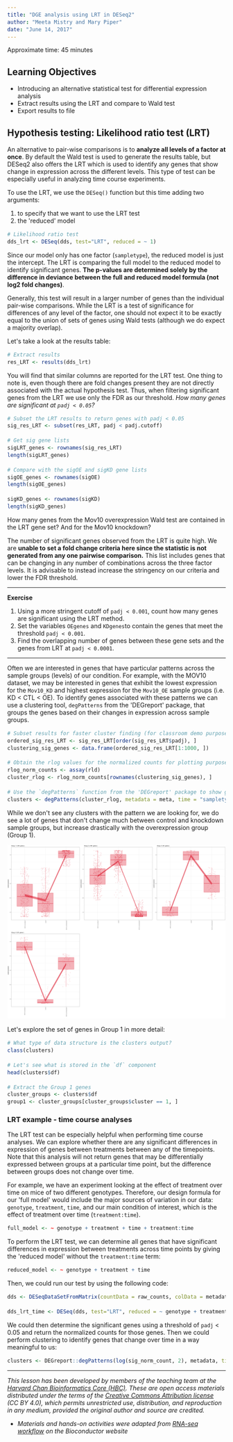 ```yaml
---
title: "DGE analysis using LRT in DESeq2"
author: "Meeta Mistry and Mary Piper"
date: "June 14, 2017"
---
```


Approximate time: 45 minutes

## Learning Objectives 

* Introducing an alternative statistical test for differential expression analysis
* Extract results using the LRT and compare to Wald test
* Export results to file


## Hypothesis testing: Likelihood ratio test (LRT)

An alternative to pair-wise comparisons is to **analyze all levels of a factor at once**. By default the Wald test is used to generate the results table, but DESeq2 also offers the LRT which is used to identify any genes that show change in expression across the different levels. This type of test can be especially useful in analyzing time course experiments. 

To use the LRT, we use the `DESeq()` function but this time adding two arguments: 
1) to specify that we want to use the LRT test
2) the 'reduced' model

```r
# Likelihood ratio test
dds_lrt <- DESeq(dds, test="LRT", reduced = ~ 1)
```

Since our model only has one factor (`sampletype`), the reduced model is just the intercept. The LRT is comparing the full model to the reduced model to identify significant genes. **The p-values are determined solely by the difference in deviance between the full and reduced model formula (not log2 fold changes)**. 

Generally, this test will result in a larger number of genes than the individual pair-wise comparisons. While the LRT is a test of significance for differences of any level of the factor, one should not expect it to be exactly equal to the union of sets of genes using Wald tests (although we do expect a majority overlap).

Let's take a look at the results table:

```r
# Extract results
res_LRT <- results(dds_lrt)
```

You will find that similar columns are reported for the LRT test. One thing to note is, even though there are fold changes present they are not directly associated with the actual hypothesis test. Thus, when filtering significant genes from the LRT we use only the FDR as our threshold. *How many genes are significant at `padj < 0.05`?*

```r
# Subset the LRT results to return genes with padj < 0.05
sig_res_LRT <- subset(res_LRT, padj < padj.cutoff)

# Get sig gene lists
sigLRT_genes <- rownames(sig_res_LRT)
length(sigLRT_genes)

# Compare with the sigOE and sigKD gene lists
sigOE_genes <- rownames(sigOE)
length(sigOE_genes)

sigKD_genes <- rownames(sigKD)
length(sigKD_genes)
```

How many genes from the Mov10 overexpression Wald test are contained in the LRT gene set? And for the Mov10 knockdown? 

The number of significant genes observed from the LRT is quite high. We are **unable to set a fold change criteria here since the statistic is not generated from any one pairwise comparison.** This list includes genes that can be changing in any number of combinations across the three factor levels. It is advisable to instead increase the stringency on our criteria and lower the FDR threshold.

***

**Exercise**

1. Using a more stringent cutoff of `padj < 0.001`, count how many genes are significant using the LRT method.
2. Set the variables `OEgenes` and `KDgenes`to contain the genes that meet the  threshold `padj < 0.001`.
3. Find the overlapping number of genes between these gene sets and the genes from LRT at `padj < 0.0001`.
***

Often we are interested in genes that have particular patterns across the sample groups (levels) of our condition. For example, with the MOV10 dataset, we may be interested in genes that exhibit the lowest expression for the `Mov10_KD` and highest expression for the `Mov10_OE` sample groups (i.e. KD < CTL < OE). To identify genes associated with these patterns we can use a clustering tool, `degPatterns` from the 'DEGreport' package, that groups the genes based on their changes in expression across sample groups.

```r
# Subset results for faster cluster finding (for classroom demo purposes)
ordered_sig_res_LRT <- sig_res_LRT[order(sig_res_LRT$padj), ]
clustering_sig_genes <- data.frame(ordered_sig_res_LRT[1:1000, ])

# Obtain the rlog values for the normalized counts for plotting purposes
rlog_norm_counts <- assay(rld)
cluster_rlog <- rlog_norm_counts[rownames(clustering_sig_genes), ]

# Use the `degPatterns` function from the 'DEGreport' package to show gene clusters across sample groups
clusters <- degPatterns(cluster_rlog, metadata = meta, time = "sampletype", col=NULL)
```

While we don't see any clusters with the pattern we are looking for, we do see a lot of genes that don't change much between control and knockdown sample groups, but increase drastically with the overexpression group (Group 1). 

<img src="../img/mov10_clusters.png" width="600">

Let's explore the set of genes in Group 1 in more detail:

```r
# What type of data structure is the clusters output?
class(clusters)

# Let's see what is stored in the `df` component
head(clusters$df)

# Extract the Group 1 genes
cluster_groups <- clusters$df
group1 <- cluster_groups[cluster_groups$cluster == 1, ]
```

### LRT example - time course analyses

The LRT test can be especially helpful when performing time course analyses. We can explore whether there are any significant differences in expression of genes between treatments between any of the timepoints. Note that this analysis will not return genes that may be differentially expressed between groups at a particular time point, but the difference between groups does not change over time.

For example, we have an experiment looking at the effect of treatment over time on mice of two different genotypes. Therefore, our design formula for our 'full model' would include the major sources of variation in our data: `genotype`, `treatment`, `time`, and our main condition of interest, which is the effect of treatment over time (`treatment:time`).

```r
full_model <- ~ genotype + treatment + time + treatment:time
```

To perform the LRT test, we can determine all genes that have significant differences in expression between treatments across time points by giving the 'reduced model' without the `treatment:time` term:

```r
reduced_model <- ~ genotype + treatment + time
```

Then, we could run our test by using the following code:

```r
dds <- DESeqDataSetFromMatrix(countData = raw_counts, colData = metadata, design = ~ genotype + treatment + time + treatment:time)

dds_lrt_time <- DESeq(dds, test="LRT", reduced = ~ genotype + treatment + time)
```

We could then determine the significant genes using a threshold of `padj` < 0.05 and return the normalized counts for those genes. Then we could perform clustering to identify genes that change over time in a way meaningful to us:

```r
clusters <- DEGreport::degPatterns(log(sig_norm_count, 2), metadata, time="time", col="treatment")
```

---
*This lesson has been developed by members of the teaching team at the [Harvard Chan Bioinformatics Core (HBC)](http://bioinformatics.sph.harvard.edu/). These are open access materials distributed under the terms of the [Creative Commons Attribution license](https://creativecommons.org/licenses/by/4.0/) (CC BY 4.0), which permits unrestricted use, distribution, and reproduction in any medium, provided the original author and source are credited.*

* *Materials and hands-on activities were adapted from [RNA-seq workflow](http://www.bioconductor.org/help/workflows/rnaseqGene/#de) on the Bioconductor website*

